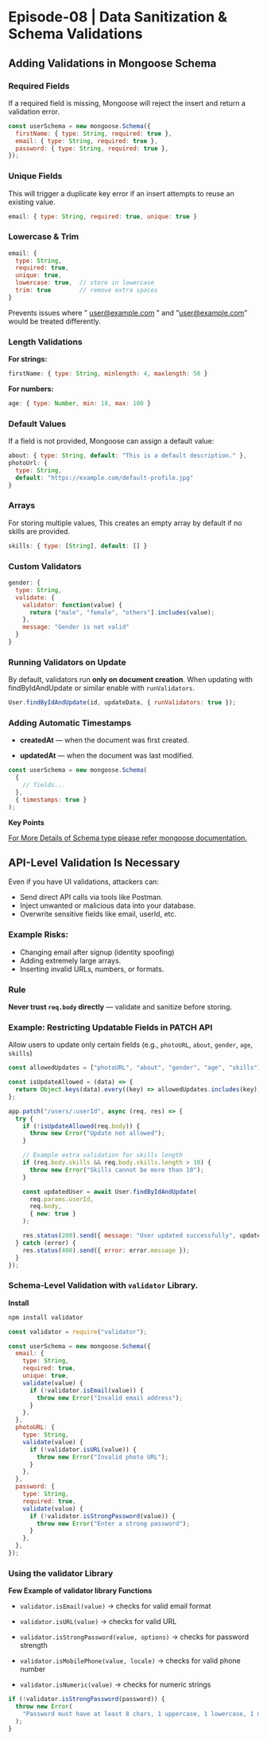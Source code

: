 # Episode-08 | Data Sanitization & Schema Validations

## Adding Validations in Mongoose Schema

### Required Fields

If a required field is missing, Mongoose will reject the insert and return a validation error.

```js
const userSchema = new mongoose.Schema({
  firstName: { type: String, required: true },
  email: { type: String, required: true },
  password: { type: String, required: true },
});
```

### Unique Fields

This will trigger a duplicate key error if an insert attempts to reuse an existing value.

```js
email: { type: String, required: true, unique: true }
```

### Lowercase & Trim

```js
email: {
  type: String,
  required: true,
  unique: true,
  lowercase: true,  // store in lowercase
  trim: true        // remove extra spaces
}

```

Prevents issues where " user@example.com " and "user@example.com" would be treated differently.

### Length Validations

**For strings:**

```js
firstName: { type: String, minlength: 4, maxlength: 50 }
```

**For numbers:**

```js
age: { type: Number, min: 18, max: 100 }

```

### Default Values

If a field is not provided, Mongoose can assign a default value:

```js
about: { type: String, default: "This is a default description." },
photoUrl: {
  type: String,
  default: "https://example.com/default-profile.jpg"
}

```

### Arrays

For storing multiple values, This creates an empty array by default if no skills are provided.

```js
skills: { type: [String], default: [] }

```

### Custom Validators

```js
gender: {
  type: String,
  validate: {
    validator: function(value) {
      return ["male", "female", "others"].includes(value);
    },
    message: "Gender is not valid"
  }
}

```

### Running Validators on Update

By default, validators run **only on document creation**. When updating with findByIdAndUpdate or similar enable with `runValidators`.

```js
User.findByIdAndUpdate(id, updateData, { runValidators: true });
```

### Adding Automatic Timestamps

- **createdAt** — when the document was first created.

- **updatedAt** — when the document was last modified.

```js
const userSchema = new mongoose.Schema(
  {
    // fields...
  },
  { timestamps: true }
);
```

**Key Points**

[For More Details of Schema type please refer mongoose documentation.](https://mongoosejs.com/docs/schematypes.html)

## API-Level Validation Is Necessary

Even if you have UI validations, attackers can:

- Send direct API calls via tools like Postman.
- Inject unwanted or malicious data into your database.
- Overwrite sensitive fields like email, userId, etc.

### Example Risks:

- Changing email after signup (identity spoofing)
- Adding extremely large arrays.
- Inserting invalid URLs, numbers, or formats.

### Rule

**Never trust `req.body` directly** — validate and sanitize before storing.

### Example: Restricting Updatable Fields in PATCH API

Allow users to update only certain fields (e.g., `photoURL`, `about`, `gender`, `age`, `skills`)

```js
const allowedUpdates = ["photoURL", "about", "gender", "age", "skills"];

const isUpdateAllowed = (data) => {
  return Object.keys(data).every((key) => allowedUpdates.includes(key));
};

app.patch("/users/:userId", async (req, res) => {
  try {
    if (!isUpdateAllowed(req.body)) {
      throw new Error("Update not allowed");
    }

    // Example extra validation for skills length
    if (req.body.skills && req.body.skills.length > 10) {
      throw new Error("Skills cannot be more than 10");
    }

    const updatedUser = await User.findByIdAndUpdate(
      req.params.userId,
      req.body,
      { new: true }
    );

    res.status(200).send({ message: "User updated successfully", updatedUser });
  } catch (error) {
    res.status(400).send({ error: error.message });
  }
});
```

### Schema-Level Validation with `validator` Library.

**Install**

```bash
npm install validator
```

```js
const validator = require("validator");

const userSchema = new mongoose.Schema({
  email: {
    type: String,
    required: true,
    unique: true,
    validate(value) {
      if (!validator.isEmail(value)) {
        throw new Error("Invalid email address");
      }
    },
  },
  photoURL: {
    type: String,
    validate(value) {
      if (!validator.isURL(value)) {
        throw new Error("Invalid photo URL");
      }
    },
  },
  password: {
    type: String,
    required: true,
    validate(value) {
      if (!validator.isStrongPassword(value)) {
        throw new Error("Enter a strong password");
      }
    },
  },
});
```

### Using the validator Library

**Few Example of validator library Functions**

- `validator.isEmail(value)` → checks for valid email format

- `validator.isURL(value)` → checks for valid URL

- `validator.isStrongPassword(value, options)` → checks for password strength

- `validator.isMobilePhone(value, locale)` → checks for valid phone number

- `validator.isNumeric(value)` → checks for numeric strings

```js
if (!validator.isStrongPassword(password)) {
  throw new Error(
    "Password must have at least 8 chars, 1 uppercase, 1 lowercase, 1 number, and 1 symbol"
  );
}
```
